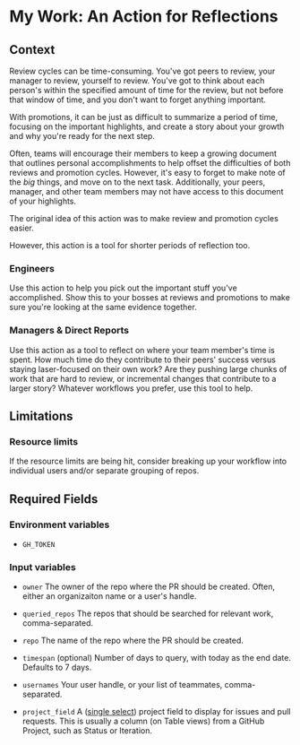 # My Work: An Action for Reflections

## Context
Review cycles can be time-consuming. You've got peers to review, your manager to review, yourself to review. You've got to think about each person's within the specified amount of time for the review, but not before that window of time, and you don't want to forget anything important.

With promotions, it can be just as difficult to summarize a period of time, focusing on the important highlights, and create a story about your growth and why you're ready for the next step.

Often, teams will encourage their members to keep a growing document that outlines personal accomplishments to help offset the difficulties of both reviews and promotion cycles. However, it's easy to forget to make note of the *big* things, and move on to the next task. Additionally, your peers, manager, and other team members may not have access to this document of your highlights.

The original idea of this action was to make review and promotion cycles easier.

However, this action is a tool for shorter periods of reflection too.

### Engineers
Use this action to help you pick out the important stuff you've accomplished. Show this to your bosses at reviews and promotions to make sure you're looking at the same evidence together.

### Managers & Direct Reports
Use this action as a tool to reflect on where your team member's time is spent. How much time do they contribute to their peers' success versus staying laser-focused on their own work? Are they pushing large chunks of work that are hard to review, or incremental changes that contribute to a larger story? Whatever workflows you prefer, use this tool to help.

## Limitations
### Resource limits
If the resource limits are being hit, consider breaking up your workflow into individual users and/or separate grouping of repos.

## Required Fields
### Environment variables
- `GH_TOKEN`

### Input variables
- `owner`
The owner of the repo where the PR should be created. Often, either an organizaiton name or a user's handle.

- `queried_repos`
The repos that should be searched for relevant work, comma-separated.

- `repo`
The name of the repo where the PR should be created.

- `timespan` (optional)
Number of days to query, with today as the end date. Defaults to 7 days.

- `usernames`
Your user handle, or your list of teammates, comma-separated.

- `project_field`
A ([single select](https://docs.github.com/en/issues/planning-and-tracking-with-projects/understanding-fields/about-single-select-fields)) project field to display for issues and pull requests. This is usually a column (on Table views) from a GitHub Project, such as Status or Iteration.  